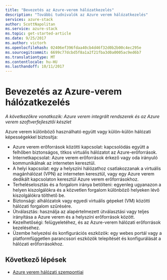```yaml
---
title: "Bevezetés az Azure-verem hálózatkezelés"
description: "További tudnivalók az Azure verem hálózatkezelés"
services: azure-stack
author: ScottNapolitan
ms.service: azure-stack
ms.topic: get-started-article
ms.date: 9/25/2017
ms.author: victorh
ms.openlocfilehash: 02406ef396fdaa40cb4d46f32d0b2b00c4ec295e
ms.sourcegitcommit: 6699c77dcbd5f8a1a2f21fba3d0a0005ac9ed6b7
ms.translationtype: MT
ms.contentlocale: hu-HU
ms.lasthandoff: 10/11/2017
---
```

# <a name="introduction-to-azure-stack-networking"></a>Bevezetés az Azure-verem hálózatkezelés

*A következőkre vonatkozik: Azure verem integrált rendszerek és az Azure verem szoftverfejlesztői készlet*

Azure verem különböző használható együtt vagy külön-külön hálózati képességekkel biztosítja:
- Azure verem erőforrások közötti kapcsolat: kapcsolódás együtt a felhőben biztonságos, titkos virtuális hálózatot az Azure-erőforrások.
- Internetkapcsolat: Azure verem erőforrások érkező vagy oda irányuló kommunikálnak az interneten keresztül.
- A helyi kapcsolat: egy a helyszíni hálózathoz csatlakozzanak a virtuális magánhálózat (VPN) az interneten keresztül, vagy egy Azure verem dedikált kapcsolaton keresztül Azure verem erőforrásokhoz.
- Terheléselosztás és a forgalom iránya betölteni: egyenleg ugyanazon a helyen kiszolgálókra és a közvetlen forgalom különböző helyeken lévő kiszolgálókra tölthető be.
- Biztonsági: alhálózatok vagy egyedi virtuális gépeket (VM) közötti hálózati forgalom szűrésére.
- Útválasztás: használja az alapértelmezett útválasztási vagy teljes irányítása a Azure verem és a helyszíni erőforrások között.
- Kezelhetőségi: felügyeletéhez, és az Azure-verem hálózati erőforrások kezeléséhez.
- Üzembe helyezési és konfigurációs eszközök: egy webes portál vagy a platformfüggetlen parancssori eszközök telepítését és konfigurálását a hálózati erőforrásokhoz.


## <a name="next-steps"></a>Következő lépések
* [Azure verem hálózati szempontjai](azure-stack-network-differences.md)


